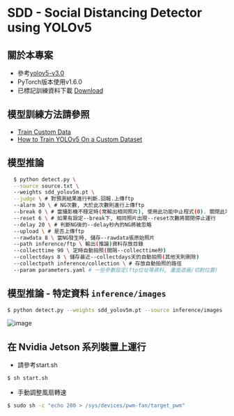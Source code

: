 # SDD - Social Distancing Detector using YOLOv5


## 關於本專案 
- 參考[yolov5-v3.0](https://github.com/ultralytics/yolov5/releases/tag/v3.0)
- PyTorch版本使用v1.6.0
- 已標記訓練資料下載 [Download](https://drive.google.com/file/d/1OEbeqyI26DzSdgctYCRHIo1oYcNXEjh6/view?usp=sharing)


## 模型訓練方法請參照 
- [Train Custom Data](https://github.com/ultralytics/yolov5/wiki/Train-Custom-Data)
- [How to Train YOLOv5 On a Custom Dataset](https://blog.roboflow.com/how-to-train-yolov5-on-a-custom-dataset/)


## 模型推論
```bash
  $ python detect.py \
  --source source.txt \  
  --weights sdd_yolov5m.pt \
  --judge \ # 對預測結果進行判斷.回報.上傳ftp
  --alarm 30 \ # NG次數, 大於此次數則進行上傳ftp
  --break 0 \ # 當攝影機不穩定時(常輸出相同照片), 使用此功能中止程式(0). 關閉此功能可增加效能
  --reset 6 \ # 如果有設定--break下, 相同照片出現--reset次數將關閉停止運行 
  --delay 20 \ # 判斷NG後的--delay秒內的NG將被忽略
  --upload \ # 是否上傳ftp
  --rawdata 8 \ 當NG發生時, 儲存--rawdata張原始照片
  --path inference/ftp \ 輸出(推論)資料存放目錄
  --collecttime 90 \ 定時自動拍照(間隔--collecttime秒) 
  --collectdays 8 \ 儲存最近--collectdays天的自動拍照(其他天則刪除)
  --collectpath inference/collection \ # 存放自動拍照的路徑
  --param parameters.yaml # 一些參數設定(ftp位址等資料, 畫面遮蔽/切割位置)
```


## 模型推論 - 特定資料 `inference/images`
```bash
$ python detect.py --weights sdd_yolov5m.pt --source inference/images
```
![image](https://user-images.githubusercontent.com/53622566/120078385-eeb5d280-c0e1-11eb-829e-5c7b6de5681a.png)


## 在 Nvidia Jetson 系列裝置上運行

- 請參考start.sh 
```bash
$ sh start.sh
```

- 手動調整風扇轉速
```bash
$ sudo sh -c "echo 200 > /sys/devices/pwm-fan/target_pwm"
```


